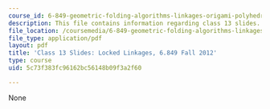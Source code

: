 ```yaml
---
course_id: 6-849-geometric-folding-algorithms-linkages-origami-polyhedra-fall-2012
description: This file contains information regarding class 13 slides.
file_location: /coursemedia/6-849-geometric-folding-algorithms-linkages-origami-polyhedra-fall-2012/5c73f383fc96162bc56148b09f3a2f60_MIT6_849F12_slidesC13.pdf
file_type: application/pdf
layout: pdf
title: 'Class 13 Slides: Locked Linkages, 6.849 Fall 2012'
type: course
uid: 5c73f383fc96162bc56148b09f3a2f60

---
```

None